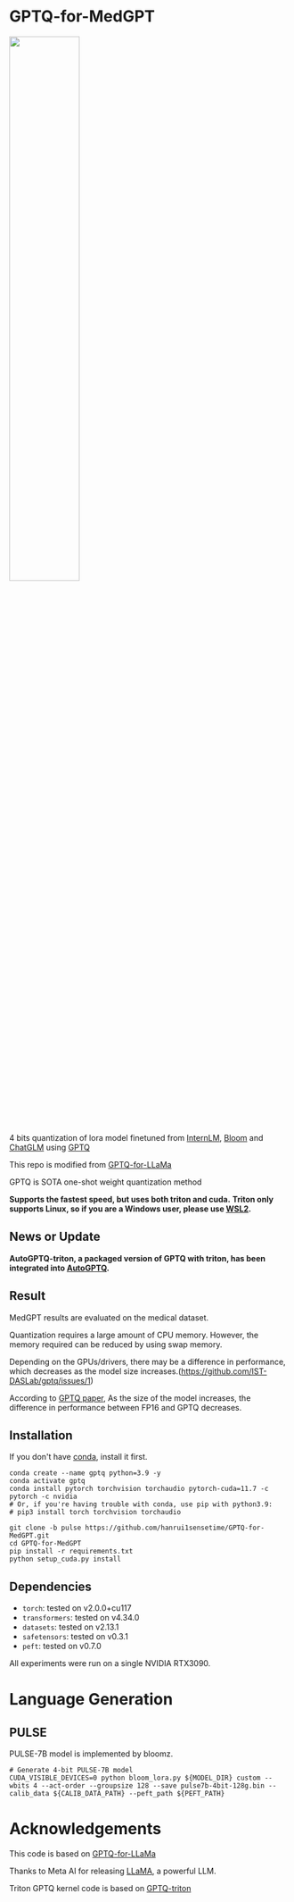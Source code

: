 # GPTQ-for-MedGPT
<img src = https://user-images.githubusercontent.com/64115820/235287009-2d07bba8-9b85-4973-9e06-2a3c28777f06.png width="50%" height="50%">

4 bits quantization of lora model finetuned from [InternLM](https://huggingface.co/internlm/internlm-7b), [Bloom](https://arxiv.org/abs/2211.05100) and [ChatGLM](https://github.com/THUDM/ChatGLM-6B) using [GPTQ](https://arxiv.org/abs/2210.17323)

This repo is modified from [GPTQ-for-LLaMa](https://github.com/qwopqwop200/GPTQ-for-LLaMa)

GPTQ is SOTA one-shot weight quantization method

**Supports the fastest speed, but uses both triton and cuda.**
**Triton only supports Linux, so if you are a Windows user, please use [WSL2](https://learn.microsoft.com/en-us/windows/wsl/install).**

## News or Update
**AutoGPTQ-triton, a packaged version of GPTQ with triton, has been integrated into [AutoGPTQ](https://github.com/PanQiWei/AutoGPTQ).**
## Result
MedGPT results are evaluated on the medical dataset.

Quantization requires a large amount of CPU memory. However, the memory required can be reduced by using swap memory.

Depending on the GPUs/drivers, there may be a difference in performance, which decreases as the model size increases.(https://github.com/IST-DASLab/gptq/issues/1)

According to [GPTQ paper](https://arxiv.org/abs/2210.17323), As the size of the model increases, the difference in performance between FP16 and GPTQ decreases.

## Installation
If you don't have [conda](https://docs.conda.io/en/latest/miniconda.html), install it first.
```
conda create --name gptq python=3.9 -y
conda activate gptq
conda install pytorch torchvision torchaudio pytorch-cuda=11.7 -c pytorch -c nvidia
# Or, if you're having trouble with conda, use pip with python3.9:
# pip3 install torch torchvision torchaudio

git clone -b pulse https://github.com/hanrui1sensetime/GPTQ-for-MedGPT.git
cd GPTQ-for-MedGPT
pip install -r requirements.txt
python setup_cuda.py install
```
## Dependencies

* `torch`: tested on v2.0.0+cu117
* `transformers`: tested on v4.34.0
* `datasets`: tested on v2.13.1
* `safetensors`: tested on v0.3.1
* `peft`: tested on v0.7.0

All experiments were run on a single NVIDIA RTX3090.

# Language Generation
## PULSE

PULSE-7B model is implemented by bloomz.

```
# Generate 4-bit PULSE-7B model
CUDA_VISIBLE_DEVICES=0 python bloom_lora.py ${MODEL_DIR} custom --wbits 4 --act-order --groupsize 128 --save pulse7b-4bit-128g.bin --calib_data ${CALIB_DATA_PATH} --peft_path ${PEFT_PATH}
```

# Acknowledgements
This code is based on [GPTQ-for-LLaMa](https://github.com/qwopqwop200/GPTQ-for-LLaMa)

Thanks to Meta AI for releasing [LLaMA](https://arxiv.org/abs/2302.13971), a powerful LLM.

Triton GPTQ kernel code is based on [GPTQ-triton](https://github.com/fpgaminer/GPTQ-triton)
